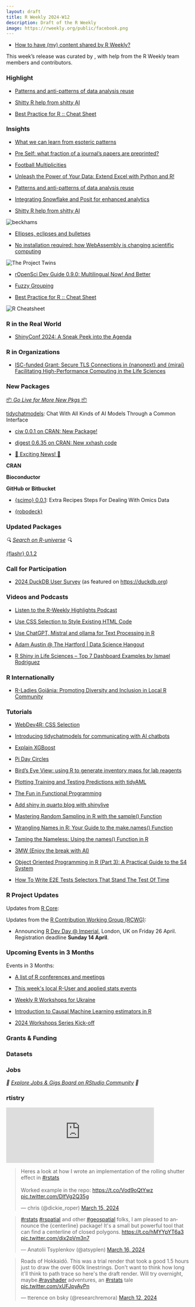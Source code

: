 ```yaml
---
layout: draft
title: R Weekly 2024-W12
description: Draft of the R Weekly
image: https://rweekly.org/public/facebook.png
---
```



+ [How to have (my) content shared by R Weekly?](https://github.com/rweekly/rweekly.org#how-to-have-my-content-shared-by-r-weekly)

This week’s release was curated by [](), with help from the R Weekly team members and contributors.



### Highlight

+ [Patterns and anti-patterns of data analysis reuse](https://www.milesmcbain.com/posts/data-analysis-reuse/)

+ [Shitty R help from shitty AI](https://www.rostrum.blog/posts/2024-03-15-ai-garbage/)

+ [Best Practice for R :: Cheat Sheet](https://github.com/wurli/r-best-practice)

### Insights

+ [What we can learn from esoteric patterns](https://rolkra.github.io/R-Esoteric-Patterns/)

+ [Pre Self: what fraction of a journal’s papers are preprinted?](https://quantixed.org/2024/03/09/pre-self-what-fraction-of-a-journals-papers-are-preprinted/)

+ [Football Multiplicities](https://fharrell.com/post/nfl/)

+ [Unleash the Power of Your Data: Extend Excel with Python and R!](https://www.spsanderson.com/steveondata/posts/2024-03-14/index.html)

+ [Patterns and anti-patterns of data analysis reuse](https://www.milesmcbain.com/posts/data-analysis-reuse/)

+ [Integrating Snowflake and Posit for enhanced analytics](https://posit.co/blog/integrating-snowflake-and-posit-for-enhanced-analytics/)

+ [Shitty R help from shitty AI](https://www.rostrum.blog/posts/2024-03-15-ai-garbage/)

![beckhams](https://raw.githubusercontent.com/rweekly/image/master/2024/W12/beckhams_600.png)

+ [Ellipses, eclipses and bulletses](https://www.rostrum.blog/posts/2024-03-12-eclipse/)

+ [No installation required: how WebAssembly is changing scientific computing](https://www.nature.com/articles/d41586-024-00725-1)

![The Project Twins](https://raw.githubusercontent.com/rweekly/image/master/2024/W12/d41586-024-00725-1_26828538_600.png)

+ [rOpenSci Dev Guide 0.9.0: Multilingual Now! And Better](https://ropensci.org/blog/2024/03/11/devguide-0.9.0/)

+ [Fuzzy Grouping](https://jcarroll.xyz/2024/03/15/fuzzy-grouping.html)

+ [Best Practice for R :: Cheat Sheet](https://github.com/wurli/r-best-practice)

![R Cheatsheet](https://raw.githubusercontent.com/rweekly/image/master/2024/W12/cheatsheet_600.jpg)

### R in the Real World

+ [ShinyConf 2024: A Sneak Peek into the Agenda](https://www.appsilon.com/post/shinyconf-2024-agenda)


### R in Organizations

+ [ISC-funded Grant: Secure TLS Connections in {nanonext} and {mirai} Facilitating High-Performance Computing in the Life Sciences](https://www.r-consortium.org/blog/2024/03/12/isc-funded-grant-secure-tls-connections-in-nanonext-and-mirai-facilitating-high-performance-computing-in-the-life-sciences)

### New Packages

<p class="added-hostname"><a href="https://rweekly.org/live" target="_blank" class="externalLink">📦 <i>Go Live for More New Pkgs</i> 📦</a></p>

[tidychatmodels](https://github.com/AlbertRapp/tidychatmodels): Chat With All Kinds of AI Models Through a Common Interface

+ [ciw 0.0.1 on CRAN: New Package!](http://dirk.eddelbuettel.com/blog/2024/03/13#ciw_0.0.1)
+ [digest 0.6.35 on CRAN: New xxhash code](http://dirk.eddelbuettel.com/blog/2024/03/11#digest_0.6.35)

+ [🚀 Exciting News! 🚀](https://www.spsanderson.com/steveondata/posts/2024-03-13/index.html)


**CRAN**



**Bioconductor**



**GitHub or Bitbucket**

+ [{scimo} 0.0.1](https://github.com/abichat/scimo/): Extra Recipes Steps For Dealing With Omics Data

+ [{robodeck}](https://github.com/jonthegeek/robodeck/)

### Updated Packages

<i>🔍 [Search on R-universe](https://r-universe.dev/search/) 🔍</i>

[{flashr} 0.1.2](https://cran.r-project.org/package=flashr)

### Call for Participation

+ [2024 DuckDB User Survey](https://forms.gle/mVLT6CpLvpLhkdvT9) (as featured on https://duckdb.org)

### Videos and Podcasts

+ [Listen to the R-Weekly Highlights Podcast](https://rweekly.fireside.fm/)
+ [Use CSS Selection to Style Existing HTML Code](https://youtu.be/WPImjxSwLhY)
+ [Use ChatGPT, Mistral and ollama for Text Processing in R](https://youtu.be/RjtADzX-sJY)

+ [Adam Austin @ The Hartford | Data Science Hangout](https://www.youtube.com/watch?v=P5FoihQovGM)

+ [R Shiny in Life Sciences – Top 7 Dashboard Examples by Ismael Rodriguez](https://www.youtube.com/watch?v=89GKK92_zTI&ab_channel=Appsilon)

### R Internationally

+ [R-Ladies Goiânia: Promoting Diversity and Inclusion in Local R Community](https://www.r-consortium.org/blog/2024/03/13/r-ladies-goiania-promoting-diversity-and-inclusion-in-local-r-community)

### Tutorials

+ [WebDev4R: CSS Selection](https://albert-rapp.de/posts/web_dev/03_css_selection/03_css_selection)
+ [Introducing tidychatmodels for communicating with AI chatbots](https://albert-rapp.de/posts/20_tidychatmodels/20_tidychatmodels)

+ [Explain XGBoost](https://rolkra.github.io/explain-xgboost)

+ [Pi Day Circles](https://kieranhealy.org/blog/archives/2024/03/14/pi-day-circles/)

+ [Bird’s Eye View: using R to generate inventory maps for lab reagents](https://quantixed.org/2024/03/14/birds-eye-view-using-r-to-generate-inventory-maps-for-lab-reagents/)

+ [Plotting Training and Testing Predictions with tidyAML](https://www.spsanderson.com/steveondata/posts/2024-03-15/idnex.html)

+ [The Fun in Functional Programming](https://r-posts.com/the-fun-in-functional-programming/)

+ [Add shiny in quarto blog with shinylive](https://r-posts.com/add-shiny-in-quarto-blog-with-shinylive/)

+ [Mastering Random Sampling in R with the sample() Function](https://www.spsanderson.com/steveondata/posts/2024-03-12/index.html)
+ [Wrangling Names in R: Your Guide to the make.names() Function](https://www.spsanderson.com/steveondata/posts/2024-03-11/index.html)
+ [Taming the Nameless: Using the names() Function in R](https://www.spsanderson.com/steveondata/posts/2024-03-08/index.html)

+ [3MW (Enjoy the break with AI)](https://3mw.albert-rapp.de/p/enjoy-3mw-break-with-ai)
  
+ [Object Oriented Programming in R (Part 3): A Practical Guide to the S4 System](https://www.appsilon.com/post/object-oriented-programming-in-r-part-3)

+ [How To Write E2E Tests Selectors That Stand The Test Of Time](https://jakubsob.github.io/blog/robust-targetting-of-html-for-tests/)

<!--<div class="post-more-begin></div><div class="post-more-end"></div>-->

### R Project Updates

Updates from [R Core](http://developer.r-project.org/blosxom.cgi/R-devel/NEWS):

Updates from the [R Contribution Working Group (RCWG)](https://contributor.r-project.org/working-group): 
 - Announcing [R Dev Day @ Imperial](https://pretix.eu/r-contributors/r-dev-day-imperial-2024/), London, UK on Friday 26 April. Registration deadline **Sunday 14 April**.

### Upcoming Events in 3 Months

Events in 3 Months:


+ [A list of R conferences and meetings](https://jumpingrivers.github.io/meetingsR/events.html)

+ [This week's local R-User and applied stats events](https://community.rstudio.com/c/irl)

+ [Weekly R Workshops for Ukraine](https://sites.google.com/view/dariia-mykhailyshyna/main/r-workshops-for-ukraine)

+ [Introduction to Causal Machine Learning estimators in R](https://r-posts.com/introduction-to-causal-machine-learning-estimators-in-r/)

+ [2024 Workshops Series Kick-off](https://mirai-solutions.ch/news/2024/03/14/kick-off-2024-wkshp-series/)


### Grants & Funding


### Datasets


### Jobs

<i>💼 [Explore Jobs & Gigs Board on RStudio Community](https://community.rstudio.com/c/jobs/) 💼</i>

### rtistry

<iframe src="https://fosstodon.org/@ryanahart/112096998691204216/embed" class="mastodon-embed" style="max-width: 100%; border: 0" width="400" allowfullscreen="allowfullscreen"></iframe><script src="https://fosstodon.org/embed.js" async="async"></script>

<blockquote class="twitter-tweet"><p lang="en" dir="ltr">Heres a look at how I wrote an implementation of the rolling shutter effect in <a href="https://twitter.com/hashtag/rstats?src=hash&amp;ref_src=twsrc%5Etfw">#rstats</a> <br><br>Worked example in the repo: <a href="https://t.co/Vod9oQtYwz">https://t.co/Vod9oQtYwz</a> <a href="https://t.co/DlfVg2Q35g">pic.twitter.com/DlfVg2Q35g</a></p>&mdash; chris (@dickie_roper) <a href="https://twitter.com/dickie_roper/status/1768703803128185241?ref_src=twsrc%5Etfw">March 15, 2024</a></blockquote> <script async src="https://platform.twitter.com/widgets.js" charset="utf-8"></script>

<blockquote class="twitter-tweet"><p lang="en" dir="ltr"><a href="https://twitter.com/hashtag/rstats?src=hash&amp;ref_src=twsrc%5Etfw">#rstats</a> <a href="https://twitter.com/hashtag/rspatial?src=hash&amp;ref_src=twsrc%5Etfw">#rspatial</a> and other <a href="https://twitter.com/hashtag/geospatial?src=hash&amp;ref_src=twsrc%5Etfw">#geospatial</a> folks, I am pleased to announce the {centerline} package! It&#39;s a small but powerful tool that can find a centerline of closed polygons. <a href="https://t.co/hMYYpYT6a3">https://t.co/hMYYpYT6a3</a> <a href="https://t.co/dix2pVm3n7">pic.twitter.com/dix2pVm3n7</a></p>&mdash; Anatolii Tsyplenkov (@atsyplen) <a href="https://twitter.com/atsyplen/status/1768901395820986583?ref_src=twsrc%5Etfw">March 16, 2024</a></blockquote> <script async src="https://platform.twitter.com/widgets.js" charset="utf-8"></script>

<blockquote class="twitter-tweet"><p lang="en" dir="ltr">Roads of Hokkaidō. This was a trial render that took a good 1.5 hours just to draw the over 600k linestrings. Don&#39;t want to think how long it&#39;ll think to path trace so here&#39;s the draft render. Will try overnight, maybe.<a href="https://twitter.com/hashtag/rayshader?src=hash&amp;ref_src=twsrc%5Etfw">#rayshader</a> adventures, an <a href="https://twitter.com/hashtag/rstats?src=hash&amp;ref_src=twsrc%5Etfw">#rstats</a> tale <a href="https://t.co/xUFJpyAyPn">pic.twitter.com/xUFJpyAyPn</a></p>&mdash; tterence on bsky (@researchremora) <a href="https://twitter.com/researchremora/status/1767570945609216162?ref_src=twsrc%5Etfw">March 12, 2024</a></blockquote> <script async src="https://platform.twitter.com/widgets.js" charset="utf-8"></script>
